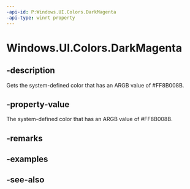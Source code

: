 ```yaml
---
-api-id: P:Windows.UI.Colors.DarkMagenta
-api-type: winrt property
---
```


<!-- Property syntax
public Windows.UI.Color DarkMagenta { get; }
-->

# Windows.UI.Colors.DarkMagenta

## -description

Gets the system-defined color that has an ARGB value of #FF8B008B.



## -property-value

The system-defined color that has an ARGB value of #FF8B008B.

## -remarks

## -examples

## -see-also
